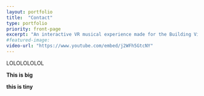 ```yaml
---
layout: portfolio
title:  "Contact"
type: portfolio
priority: front-page
excerpt: "An interactive VR musical experience made for the Building Virtual Worlds class in 2018."
#featured-image:
video-url: "https://www.youtube.com/embed/j2WFh5GtcNY"
---
```

LOLOLOLOLOL

**This is big**

__this is tiny__
